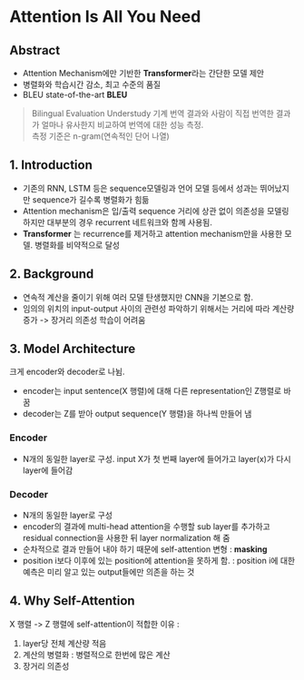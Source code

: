 # Attention Is All You Need

## Abstract
- Attention Mechanism에만 기반한 **Transformer**라는 간단한 모델 제안
- 병렬화와 학습시간 감소, 최고 수준의 품질
- BLEU state-of-the-art
**BLEU**
> Bilingual Evaluation Understudy
기계 번역 결과와 사람이 직접 번역한 결과가 얼마나 유사한지 비교하여 번역에 대한 성능 측정.    
측정 기준은 n-gram(연속적인 단어 나열)

## 1. Introduction
- 기존의 RNN, LSTM 등은 sequence모델링과 언어 모델 등에서 성과는 뛰어났지만 sequence가 길수록 병렬화가 힘듦
- Attention mechanism은 입/출력 sequence 거리에 상관 없이 의존성을 모델링하지만 대부분의 경우 recurrent 네트워크와 함께 사용됨.
- **Transformer** 는 recurrence를 제거하고 attention mechanism만을 사용한 모델. 병렬화를 비약적으로 달성

## 2. Background
- 연속적 계산을 줄이기 위해 여러 모델 탄생했지만 CNN을 기본으로 함. 
- 임의의 위치의 input-output 사이의 관련성 파악하기 위해서는 거리에 따라 계산량 증가 -> 장거리 의존성 학습이 어려움

## 3. Model Architecture
크게 encoder와 decoder로 나뉨.
- encoder는 input sentence(X 행렬)에 대해 다른 representation인 Z행렬로 바꿈
- decoder는 Z를 받아 output sequence(Y 행렬)을 하나씩 만들어 냄

### Encoder
- N개의 동일한 layer로 구성. input X가 첫 번째 layer에 들어가고 layer(x)가 다시 layer에 들어감

### Decoder
- N개의 동일한 layer로 구성
- encoder의 결과에 multi-head attention을 수행할 sub layer를 추가하고 residual connection을 사용한 뒤 layer normalization 해 줌
- 순차적으로 결과 만들어 내야 하기 때문에 self-attention 변형 : **masking**
- position i보다 이후에 있는 position에 attention을 못하게 함. : position i에 대한 예측은 미리 알고 있는 output들에만 의존을 하는 것

## 4. Why Self-Attention
X 행렬 -> Z 행렬에 self-attention이 적합한 이유 :
1. layer당 전체 계산량 적음
2. 계산의 병렬화 : 병렬적으로 한번에 많은 계산
3. 장거리 의존성